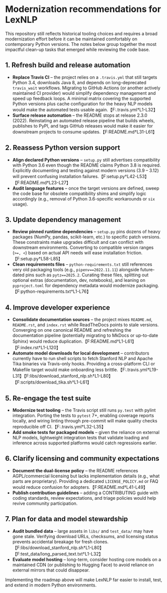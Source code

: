 # Modernization recommendations for LexNLP

This repository still reflects historical tooling choices and requires a broad modernization effort before it can be maintained comfortably on contemporary Python versions. The notes below group together the most impactful clean-up tasks that emerged while reviewing the code base.

## 1. Refresh build and release automation
- **Replace Travis CI** – the project relies on a `.travis.yml` that still targets Python 3.4, downloads Java 8, and depends on long-deprecated `travis_wait` workflows. Migrating to GitHub Actions (or another actively maintained CI provider) would simplify dependency management and speed up feedback loops. A minimal matrix covering the supported Python versions plus cache configuration for the heavy NLP models would make the automated tests usable again.【F:.travis.yml†L1-L32】
- **Surface release automation** – the README stops at release 2.3.0 (2022). Reinstating an automated release pipeline that builds wheels, publishes to PyPI, and tags GitHub releases would make it easier for downstream projects to consume updates.【F:README.md†L31-L61】

## 2. Reassess Python version support
- **Align declared Python versions** – `setup.py` still advertises compatibility with Python 3.6 even though the README claims Python 3.8 is required. Explicitly documenting and testing against modern versions (3.9 – 3.12) will prevent confusing installation failures.【F:setup.py†L42-L53】【F:README.md†L23-L27】
- **Audit language features** – once the target versions are defined, sweep the code base for obsolete compatibility shims and simplify logic accordingly (e.g., removal of Python 3.6-specific workarounds or `six` usage).

## 3. Update dependency management
- **Review pinned runtime dependencies** – `setup.py` pins dozens of heavy packages (NumPy, pandas, scikit-learn, etc.) to specific patch versions. These constraints make upgrades difficult and can conflict with downstream environments. Converting to compatible version ranges (`>=, <`) based on actual API needs will ease installation friction.【F:setup.py†L58-L85】
- **Clean requirements files** – `python-requirements.txt` still references very old packaging tools (e.g., `pipenv==2022.11.11`) alongside future-dated pins such as `pytz==2025.2`. Curating these files, splitting out optional extras (documentation, dev, notebooks), and leaning on `pyproject.toml` for dependency metadata would modernize packaging.【F:python-requirements.txt†L1-L76】

## 4. Improve developer experience
- **Consolidate documentation sources** – the project mixes `README.md`, `README.rst`, and `index.rst` while ReadTheDocs points to stale versions. Converging on one canonical README and refreshing the documentation pipeline (potentially migrating to MkDocs or up-to-date Sphinx) would reduce duplication.【F:README.md†L1-L61】【F:index.rst†L1-L120】
- **Automate model downloads for local development** – contributors currently have to run shell scripts to fetch Stanford NLP and Apache Tika binaries via Travis-only hooks. Providing a cross-platform CLI or Makefile target would make onboarding less brittle.【F:.travis.yml†L19-L31】【F:libs/download_stanford_nlp.sh†L1-L80】【F:scripts/download_tika.sh†L1-L61】

## 5. Re-engage the test suite
- **Modernize test tooling** – the Travis script still runs `py.test` with pylint integration. Porting the tests to `pytest` 7+, enabling coverage reports locally, and wiring linting through pre-commit will make quality checks reproducible off CI.【F:.travis.yml†L32-L35】
- **Add smoke tests for packaged models** – given the reliance on external NLP models, lightweight integration tests that validate loading and inference across supported platforms would catch regressions earlier.

## 6. Clarify licensing and community expectations
- **Document the dual-license policy** – the README references AGPL/commercial licensing but lacks implementation details (e.g., what parts are proprietary). Providing a dedicated `LICENSE_POLICY.md` or FAQ would reduce confusion for adopters.【F:README.md†L41-L49】
- **Publish contribution guidelines** – adding a CONTRIBUTING guide with coding standards, review expectations, and triage policies would help revive community participation.

## 7. Plan for data and model stewardship
- **Audit bundled data** – large assets in `libs/` and `test_data/` may have gone stale. Verifying download URLs, checksums, and licensing status prevents accidental breakage for fresh clones.【F:libs/download_stanford_nlp.sh†L1-L80】【F:test_data/long_parsed_text.txt†L1-L32】
- **Evaluate model hosting** – long-term, consider hosting core models on a maintained CDN (or publishing to Hugging Face) to avoid reliance on external mirrors that could disappear.

Implementing the roadmap above will make LexNLP far easier to install, test, and extend in modern Python environments.
